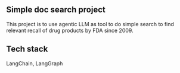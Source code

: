 ## Simple doc search project
This project is to use agentic LLM as tool to do simple search to find relevant recall of drug products by FDA since 2009.

## Tech stack
LangChain, LangGraph

